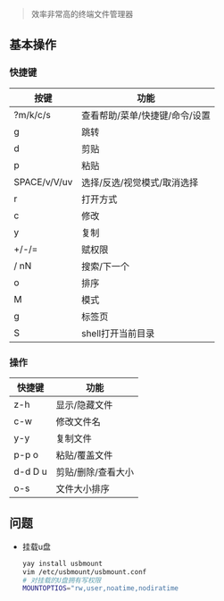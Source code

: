 <!-- 
title: Ranger
sort: 
--> 

> 效率非常高的终端文件管理器

## 基本操作

### 快捷键

| 按键         | 功能                           |
| ------------ | ------------------------------ |
| ?m/k/c/s     | 查看帮助/菜单/快捷键/命令/设置 |
| g            | 跳转                           |
| d            | 剪贴                           |
| p            | 粘贴                           |
| SPACE/v/V/uv | 选择/反选/视觉模式/取消选择    |
| r            | 打开方式                       |
| c            | 修改                           |
| y            | 复制                           |
| +/-/=        | 赋权限                         |
| / nN         | 搜索/下一个                    |
| o            | 排序                           |
| M            | 模式                           |
| g            | 标签页                         |
| S            | shell打开当前目录              |

### 操作

| 快捷键  | 功能               |
| ------- | ------------------ |
| z-h     | 显示/隐藏文件      |
| c-w     | 修改文件名         |
| y-y     | 复制文件           |
| p-p o   | 粘贴/覆盖文件      |
| d-d D u | 剪贴/删除/查看大小 |
| o-s     | 文件大小排序       |

## 问题

- 挂载u盘

  ```bash
  yay install usbmount
  vim /etc/usbmount/usbmount.conf
  # 对挂载的U盘拥有写权限
  MOUNTOPTIOS="rw,user,noatime,nodiratime
  ```

  